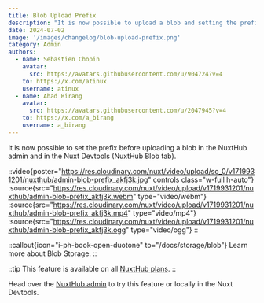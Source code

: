 ```yaml
---
title: Blob Upload Prefix
description: "It is now possible to upload a blob and setting the prefix beforehand."
date: 2024-07-02
image: '/images/changelog/blob-upload-prefix.png'
category: Admin
authors:
  - name: Sebastien Chopin
    avatar: 
      src: https://avatars.githubusercontent.com/u/904724?v=4
    to: https://x.com/atinux
    username: atinux
  - name: Ahad Birang
    avatar: 
      src: https://avatars.githubusercontent.com/u/2047945?v=4
    to: https://x.com/a_birang
    username: a_birang
---
```


It is now possible to set the prefix before uploading a blob in the NuxtHub admin and in the Nuxt Devtools (NuxtHub Blob tab).

::video{poster="https://res.cloudinary.com/nuxt/video/upload/so_0/v1719931201/nuxthub/admin-blob-prefix_akfj3k.jpg" controls class="w-full h-auto"}
  :source{src="https://res.cloudinary.com/nuxt/video/upload/v1719931201/nuxthub/admin-blob-prefix_akfj3k.webm" type="video/webm"}
  :source{src="https://res.cloudinary.com/nuxt/video/upload/v1719931201/nuxthub/admin-blob-prefix_akfj3k.mp4" type="video/mp4"}
  :source{src="https://res.cloudinary.com/nuxt/video/upload/v1719931201/nuxthub/admin-blob-prefix_akfj3k.ogg" type="video/ogg"}
::

::callout{icon="i-ph-book-open-duotone" to="/docs/storage/blob"}
Learn more about Blob Storage.
::

::tip
This feature is available on all [NuxtHub plans](/pricing).
::

Head over the [NuxtHub admin](https://admin.hub.nuxt.com) to try this feature or locally in the Nuxt Devtools.
